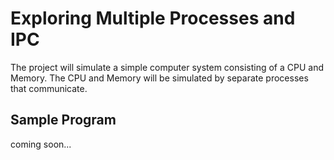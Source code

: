  Exploring Multiple Processes and IPC
=====================================
 The project will simulate a simple computer system consisting of a CPU and Memory. 
 The CPU and Memory will be simulated by separate processes that communicate.


Sample Program
---------------
coming soon...
